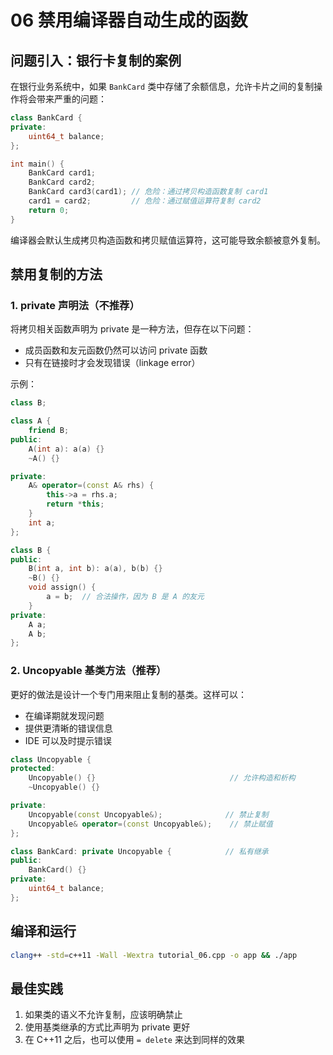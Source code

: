 # 06 禁用编译器自动生成的函数

## 问题引入：银行卡复制的案例

在银行业务系统中，如果 `BankCard` 类中存储了余额信息，允许卡片之间的复制操作将会带来严重的问题：

```cpp
class BankCard {
private:
    uint64_t balance;
};

int main() {
    BankCard card1;
    BankCard card2;
    BankCard card3(card1); // 危险：通过拷贝构造函数复制 card1
    card1 = card2;         // 危险：通过赋值运算符复制 card2
    return 0;
}
```

编译器会默认生成拷贝构造函数和拷贝赋值运算符，这可能导致余额被意外复制。

## 禁用复制的方法

### 1. private 声明法（不推荐）

将拷贝相关函数声明为 private 是一种方法，但存在以下问题：
- 成员函数和友元函数仍然可以访问 private 函数
- 只有在链接时才会发现错误（linkage error）

示例：
```cpp
class B;

class A {
    friend B;
public:
    A(int a): a(a) {}
    ~A() {}

private:
    A& operator=(const A& rhs) {
        this->a = rhs.a;
        return *this;
    }
    int a;
};

class B {
public:
    B(int a, int b): a(a), b(b) {}
    ~B() {}
    void assign() {
        a = b;  // 合法操作，因为 B 是 A 的友元
    }
private:
    A a;
    A b;
};
```

### 2. Uncopyable 基类方法（推荐）

更好的做法是设计一个专门用来阻止复制的基类。这样可以：
- 在编译期就发现问题
- 提供更清晰的错误信息
- IDE 可以及时提示错误

```cpp
class Uncopyable {
protected:
    Uncopyable() {}                              // 允许构造和析构
    ~Uncopyable() {}

private:
    Uncopyable(const Uncopyable&);              // 禁止复制
    Uncopyable& operator=(const Uncopyable&);    // 禁止赋值
};

class BankCard: private Uncopyable {            // 私有继承
public:
    BankCard() {}
private:
    uint64_t balance;
};
```

## 编译和运行

```bash
clang++ -std=c++11 -Wall -Wextra tutorial_06.cpp -o app && ./app
```

## 最佳实践

1. 如果类的语义不允许复制，应该明确禁止
2. 使用基类继承的方式比声明为 private 更好
3. 在 C++11 之后，也可以使用 `= delete` 来达到同样的效果